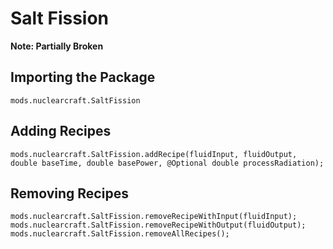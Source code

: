 # Salt Fission
**Note: Partially Broken**

## Importing the Package
`mods.nuclearcraft.SaltFission`

## Adding Recipes
```zenscript
mods.nuclearcraft.SaltFission.addRecipe(fluidInput, fluidOutput, double baseTime, double basePower, @Optional double processRadiation);
```

## Removing Recipes
```zenscript
mods.nuclearcraft.SaltFission.removeRecipeWithInput(fluidInput);
mods.nuclearcraft.SaltFission.removeRecipeWithOutput(fluidOutput);
mods.nuclearcraft.SaltFission.removeAllRecipes();
```